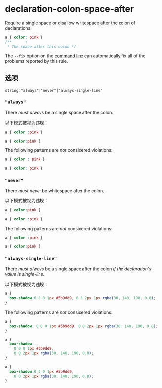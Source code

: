 # declaration-colon-space-after

Require a single space or disallow whitespace after the colon of declarations.

```css
a { color: pink }
/**      ↑
 * The space after this colon */
```

The `--fix` option on the [command line](../../../docs/user-guide/cli.md#autofixing-errors) can automatically fix all of the problems reported by this rule.

## 选项

`string`: `"always"|"never"|"always-single-line"`

### `"always"`

There *must always* be a single space after the colon.

以下模式被视为违规：

```css
a { color :pink }
```

```css
a { color:pink }
```

The following patterns are *not* considered violations:

```css
a { color : pink }
```

```css
a { color: pink }
```

### `"never"`

There *must never* be whitespace after the colon.

以下模式被视为违规：

```css
a { color:pink }
```

```css
a { color :pink }
```

The following patterns are *not* considered violations:

```css
a { color :pink }
```

```css
a { color:pink }
```

### `"always-single-line"`

There *must always* be a single space after the colon *if the declaration's value is single-line*.

以下模式被视为违规：

```css
a {
  box-shadow:0 0 0 1px #5b9dd9, 0 0 2px 1px rgba(30, 140, 190, 0.8);
}
```

The following patterns are *not* considered violations:

```css
a {
  box-shadow: 0 0 0 1px #5b9dd9, 0 0 2px 1px rgba(30, 140, 190, 0.8);
}
```

```css
a {
  box-shadow:
    0 0 0 1px #5b9dd9,
    0 0 2px 1px rgba(30, 140, 190, 0.8);
}
```

```css
a {
  box-shadow:0 0 0 1px #5b9dd9,
    0 0 2px 1px rgba(30, 140, 190, 0.8);
}
```
